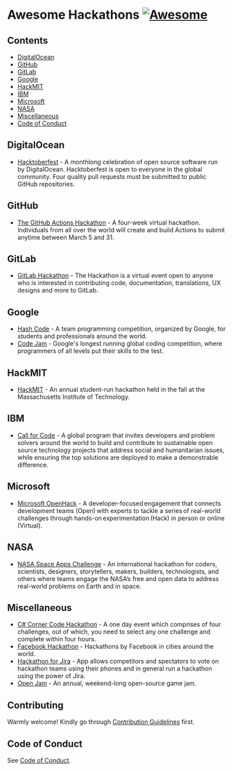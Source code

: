 # Awesome Hackathons [![Awesome](https://awesome.re/badge-flat.svg)](https://awesome.re)

## Contents

* [DigitalOcean](#digitalocean)
* [GitHub](#github)
* [GitLab](#gitlab)
* [Google](#google)
* [HackMIT](#hackmit)
* [IBM](#ibm)
* [Microsoft](#microsoft)
* [NASA](#nasa)
* [Miscellaneous](#miscellaneous)
* [Code of Conduct](#code-of-conduct)

## DigitalOcean
* [Hacktoberfest](https://hacktoberfest.digitalocean.com/) - A monthlong celebration of open source software run by DigitalOcean. Hacktoberfest is open to everyone in the global community. Four quality pull requests must be submitted to public GitHub repositories.

## GitHub
* [The GitHub Actions Hackathon](https://www.githubhackathon.com/) - A four-week virtual hackathon. Individuals from all over the world will create and build Actions to submit anytime between March 5 and 31.

## GitLab
* [GitLab Hackathon](https://about.gitlab.com/community/hackathon/) - The Hackathon is a virtual event open to anyone who is interested in contributing code, documentation, translations, UX designs and more to GitLab.

## Google
* [Hash Code](https://codingcompetitions.withgoogle.com/hashcode/) - A team programming competition, organized by Google, for students and professionals around the world.
* [Code Jam](https://codingcompetitions.withgoogle.com/codejam) - Google's longest running global coding competition, where programmers of all levels put their skills to the test.

## HackMIT
* [HackMIT](https://hackmit.org/) - An annual student-run hackathon held in the fall at the Massachusetts Institute of Technology.

## IBM
* [Call for Code](https://developer.ibm.com/callforcode/) - A global program that invites developers and problem solvers around the world to build and contribute to sustainable open source technology projects that address social and humanitarian issues, while ensuring the top solutions are deployed to make a demonstrable difference.

## Microsoft
* [Microsoft OpenHack](https://openhack.microsoft.com/) - A developer-focused engagement that connects development teams (Open) with experts to tackle a series of real-world challenges through hands-on experimentation (Hack) in person or online (Virtual).

## NASA
* [NASA Space Apps Challenge](https://www.spaceappschallenge.org/) - An international hackathon for coders, scientists, designers, storytellers, makers, builders, technologists, and others where teams engage the NASA’s free and open data to address real-world problems on Earth and in space.

## Miscellaneous
* [C# Corner Code Hackathon](https://www.c-sharpcorner.com/events/c-sharp-corner-code-hackathon) - A one day event which comprises of four challenges, out of which, you need to select any one challenge and complete within four hours.
* [Facebook Hackathon](https://www.facebook.com/hackathon) - Hackathons by Facebook in cities around the world.
* [Hackathon for Jira](https://marketplace.atlassian.com/apps/1214757/hackathon-for-jira?tab=overview&hosting=cloud) - App allows competitors and spectators to vote on hackathon teams using their phones and in general run a hackathon using the power of Jira.
* [Open Jam](https://openjam.io/) - An annual, weekend-long open-source game jam.

## Contributing

Warmly welcome! Kindly go through [Contribution Guidelines](CONTRIBUTING.md) first.

## Code of Conduct

See [Code of Conduct](CODE-OF-CONDUCT.md).

